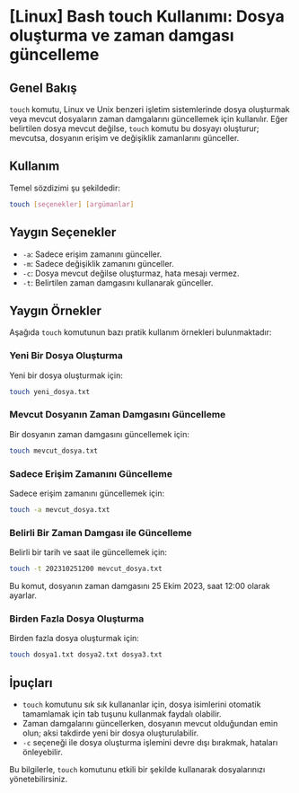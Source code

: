 # [Linux] Bash touch Kullanımı: Dosya oluşturma ve zaman damgası güncelleme

## Genel Bakış
`touch` komutu, Linux ve Unix benzeri işletim sistemlerinde dosya oluşturmak veya mevcut dosyaların zaman damgalarını güncellemek için kullanılır. Eğer belirtilen dosya mevcut değilse, `touch` komutu bu dosyayı oluşturur; mevcutsa, dosyanın erişim ve değişiklik zamanlarını günceller.

## Kullanım
Temel sözdizimi şu şekildedir:

```bash
touch [seçenekler] [argümanlar]
```

## Yaygın Seçenekler
- `-a`: Sadece erişim zamanını günceller.
- `-m`: Sadece değişiklik zamanını günceller.
- `-c`: Dosya mevcut değilse oluşturmaz, hata mesajı vermez.
- `-t`: Belirtilen zaman damgasını kullanarak günceller.

## Yaygın Örnekler
Aşağıda `touch` komutunun bazı pratik kullanım örnekleri bulunmaktadır:

### Yeni Bir Dosya Oluşturma
Yeni bir dosya oluşturmak için:
```bash
touch yeni_dosya.txt
```

### Mevcut Dosyanın Zaman Damgasını Güncelleme
Bir dosyanın zaman damgasını güncellemek için:
```bash
touch mevcut_dosya.txt
```

### Sadece Erişim Zamanını Güncelleme
Sadece erişim zamanını güncellemek için:
```bash
touch -a mevcut_dosya.txt
```

### Belirli Bir Zaman Damgası ile Güncelleme
Belirli bir tarih ve saat ile güncellemek için:
```bash
touch -t 202310251200 mevcut_dosya.txt
```
Bu komut, dosyanın zaman damgasını 25 Ekim 2023, saat 12:00 olarak ayarlar.

### Birden Fazla Dosya Oluşturma
Birden fazla dosya oluşturmak için:
```bash
touch dosya1.txt dosya2.txt dosya3.txt
```

## İpuçları
- `touch` komutunu sık sık kullananlar için, dosya isimlerini otomatik tamamlamak için tab tuşunu kullanmak faydalı olabilir.
- Zaman damgalarını güncellerken, dosyanın mevcut olduğundan emin olun; aksi takdirde yeni bir dosya oluşturulabilir.
- `-c` seçeneği ile dosya oluşturma işlemini devre dışı bırakmak, hataları önleyebilir.

Bu bilgilerle, `touch` komutunu etkili bir şekilde kullanarak dosyalarınızı yönetebilirsiniz.